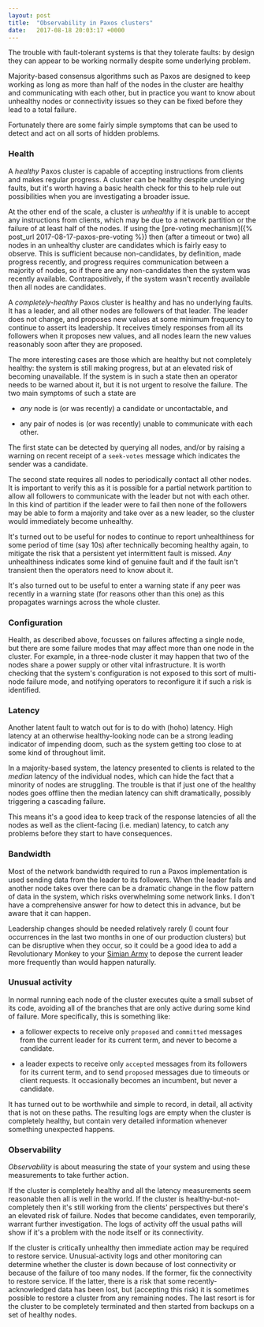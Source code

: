 ```yaml
---
layout: post
title:  "Observability in Paxos clusters"
date:   2017-08-18 20:03:17 +0000
---
```


The trouble with fault-tolerant systems is that they tolerate faults: by design
they can appear to be working normally despite some underlying problem.

Majority-based consensus algorithms such as Paxos are designed to keep working
as long as more than half of the nodes in the cluster are healthy and
communicating with each other, but in practice you want to know about unhealthy
nodes or connectivity issues so they can be fixed before they lead to a total
failure.

Fortunately there are some fairly simple symptoms that can be used to detect
and act on all sorts of hidden problems.

### Health

A _healthy_ Paxos cluster is capable of accepting instructions from clients and
makes regular progress. A cluster can be healthy despite underlying faults, but
it's worth having a basic health check for this to help rule out possibilities
when you are investigating a broader issue.

At the other end of the scale, a cluster is _unhealthy_ if it is unable to
accept any instructions from clients, which may be due to a network partition
or the failure of at least half of the nodes.  If using the [pre-voting
mechanism]({% post_url 2017-08-17-paxos-pre-voting %}) then (after a timeout or
two) all nodes in an unhealthy cluster are candidates which is fairly easy to
observe. This is sufficient because non-candidates, by definition, made
progress recently, and progress requires communication between a majority of
nodes, so if there are any non-candidates then the system was recently
available. Contrapositively, if the system wasn't recently available then all
nodes are candidates.

A _completely-healthy_ Paxos cluster is healthy and has no underlying faults.
It has a leader, and all other nodes are followers of that leader. The leader
does not change, and proposes new values at some minimum frequency to continue
to assert its leadership. It receives timely responses from all its followers
when it proposes new values, and all nodes learn the new values reasonably soon
after they are proposed.

The more interesting cases are those which are healthy but not completely
healthy: the system is still making progress, but at an elevated risk of
becoming unavailable. If the system is in such a state then an operator needs
to be warned about it, but it is not urgent to resolve the failure. The two
main symptoms of such a state are

* _any_ node is (or was recently) a candidate or uncontactable, and

* any pair of nodes is (or was recently) unable to communicate with each other.

The first state can be detected by querying all nodes, and/or by raising a
warning on recent receipt of a `seek-votes` message which indicates the sender
was a candidate.

The second state requires all nodes to periodically contact all other nodes.
It is important to verify this as it is possible for a partial network
partition to allow all followers to communicate with the leader but not with
each other. In this kind of partition if the leader were to fail then none of
the followers may be able to form a majority and take over as a new leader,
so the cluster would immediately become unhealthy.

It's turned out to be useful for nodes to continue to report unhealthiness for
some period of time (say 10s) after technically becoming healthy again, to
mitigate the risk that a persistent yet intermittent fault is missed. _Any_
unhealthiness indicates some kind of genuine fault and if the fault isn't
transient then the operators need to know about it.

It's also turned out to be useful to enter a warning state if any peer was
recently in a warning state (for reasons other than this one) as this
propagates warnings across the whole cluster.

### Configuration

Health, as described above, focusses on failures affecting a single node, but
there are some failure modes that may affect more than one node in the cluster.
For example, in a three-node cluster it may happen that two of the nodes share
a power supply or other vital infrastructure. It is worth checking that the
system's configuration is not exposed to this sort of multi-node failure mode,
and notifying operators to reconfigure it if such a risk is identified.

### Latency

Another latent fault to watch out for is to do with (hoho) latency. High
latency at an otherwise healthy-looking node can be a strong leading indicator
of impending doom, such as the system getting too close to at some kind of
throughout limit.

In a majority-based system, the latency presented to clients is related to the
_median_ latency of the individual nodes, which can hide the fact that a
minority of nodes are struggling. The trouble is that if just one of the
healthy nodes goes offline then the median latency can shift dramatically,
possibly triggering a cascading failure.

This means it's a good idea to keep track of the response latencies of all the
nodes as well as the client-facing (i.e. median) latency, to catch any problems
before they start to have consequences.

### Bandwidth

Most of the network bandwidth required to run a Paxos implementation is used
sending data from the leader to its followers. When the leader fails and
another node takes over there can be a dramatic change in the flow pattern of
data in the system, which risks overwhelming some network links. I don't have a
comprehensive answer for how to detect this in advance, but be aware that it
can happen.

Leadership changes should be needed relatively rarely (I count four occurrences
in the last two months in one of our production clusters) but can be disruptive
when they occur, so it could be a good idea to add a Revolutionary Monkey to
your [Simian
Army](https://medium.com/netflix-techblog/the-netflix-simian-army-16e57fbab116)
to depose the current leader more frequently than would happen naturally.

### Unusual activity

In normal running each node of the cluster executes quite a small subset of its
code, avoiding all of the branches that are only active during some kind of
failure. More specifically, this is something like:

* a follower expects to receive only `proposed` and `committed` messages from
  the current leader for its current term, and never to become a candidate.

* a leader expects to receive only `accepted` messages from its followers for
  its current term, and to send `proposed` messages due to timeouts or client
requests.  It occasionally becomes an incumbent, but never a candidate.

It has turned out to be worthwhile and simple to record, in detail, all
activity that is not on these paths. The resulting logs are empty when the
cluster is completely healthy, but contain very detailed information whenever
something unexpected happens.

### Observability

_Observability_ is about measuring the state of your system and using these
measurements to take further action.

If the cluster is completely healthy and all the latency measurements seem
reasonable then all is well in the world. If the cluster is
healthy-but-not-completely then it's still working from the clients'
perspectives but there's an elevated risk of failure. Nodes that become
candidates, even temporarily, warrant further investigation. The logs of
activity off the usual paths will show if it's a problem with the node itself
or its connectivity.

If the cluster is critically unhealthy then immediate action may be required to
restore service. Unusual-activity logs and other monitoring can determine
whether the cluster is down because of lost connectivity or because of the
failure of too many nodes. If the former, fix the connectivity to restore
service. If the latter, there is a risk that some recently-acknowledged data
has been lost, but (accepting this risk) it is sometimes possible to restore a
cluster from any remaining nodes. The last resort is for the cluster to be
completely terminated and then started from backups on a set of healthy nodes.
